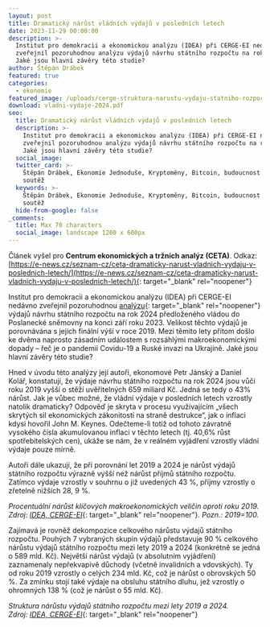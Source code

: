 ```yaml
---
layout: post
title: Dramatický nárůst vládních výdajů v posledních letech
date: 2023-11-29 00:00:00
description: >-
  Institut pro demokracii a ekonomickou analýzu (IDEA) při CERGE-EI nedávno
  zveřejnil pozoruhodnou analýzu výdajů návrhu státního rozpočtu na rok 2024.
  Jaké jsou hlavní závěry této studie?
author: Štěpán Drábek
featured: true
categories:
  - ekonomie
featured_image: /uploads/cerge-struktura-narustu-vydaju-statniho-rozpoctu-2019-2024.png
download: vladni-vydaje-2024.pdf
seo:
  title: Dramatický nárůst vládních výdajů v posledních letech
  description: >-
    Institut pro demokracii a ekonomickou analýzu (IDEA) při CERGE-EI nedávno
    zveřejnil pozoruhodnou analýzu výdajů návrhu státního rozpočtu na rok 2024.
    Jaké jsou hlavní závěry této studie?
  social_image:
  twitter_card: >-
    Štěpán Drábek, Ekonomie Jednoduše, Kryptoměny, Bitcoin, budoucnost peněz,
    soutěž
  keywords: >-
    Štěpán Drábek, Ekonomie Jednoduše, Kryptoměny, Bitcoin, budoucnost peněz,
    soutěž
  hide-from-google: false
_comments:
  title: Max 70 characters
  social_image: landscape 1200 x 600px
---
```

Článek vyšel pro&nbsp;**Centrum ekonomických a tržních analýz (CETA)**. Odkaz: [https://e-news.cz/seznam-cz/ceta-dramaticky-narust-vladnich-vydaju-v-poslednich-letech/](https://e-news.cz/seznam-cz/ceta-dramaticky-narust-vladnich-vydaju-v-poslednich-letech/){: target="_blank" rel="noopener"}



Institut pro demokracii a ekonomickou analýzu (IDEA) při CERGE-EI nedávno zveřejnil pozoruhodnou [analýzu](https://idea.cerge-ei.cz/files/IDEA_Studie_15_2023_Analyza_rozpoctu_1122B.pdf){: target="_blank" rel="noopener"} výdajů návrhu státního rozpočtu na rok 2024 předloženého vládou do Poslanecké sněmovny na konci září roku 2023. Velikost těchto výdajů je porovnávána s jejich finální výší v roce 2019. Mezi těmito lety přitom došlo ke dvěma naprosto zásadním událostem s rozsáhlými makroekonomickými dopady – řeč je o pandemii Covidu-19 a Ruské invazi na Ukrajině. Jaké jsou hlavní závěry této studie?



Hned v úvodu této analýzy její autoři, ekonomové Petr Jánský a Daniel Kolář, konstatují, že výdaje návrhu státního rozpočtu na rok 2024 jsou vůči roku 2019 vyšší o stěží uvěřitelných 659 miliard Kč. Jedná se tedy o 43% nárůst. Jak je vůbec možné, že vládní výdaje v posledních letech vzrostly natolik dramaticky? Odpověď je skryta v procesu využívajícím „všech skrytých sil ekonomických zákonitostí na straně destrukce“, jak o inflaci kdysi hovořil John M. Keynes. Odečteme-li totiž od tohoto závratně vysokého čísla akumulovanou inflaci v těchto letech (tj. 40,6% růst spotřebitelských cen), ukáže se nám, že v reálném vyjádření vzrostly vládní výdaje pouze mírně.



Autoři dále ukazují, že při porovnání let 2019 a 2024 je nárůst výdajů státního rozpočtu výrazně vyšší než nárůst příjmů státního rozpočtu. Zatímco výdaje vzrostly v souhrnu o již uvedených 43 %, příjmy vzrostly o zřetelně nižších 28, 9 %.







*Procentuální nárůst klíčových makroekonomických veličin oproti roku 2019. Zdroj:* [*IDEA, CERGE-EI*](https://idea.cerge-ei.cz/files/IDEA_Studie_15_2023_Analyza_rozpoctu_1122B.pdf){: target="_blank" rel="noopener"}*. Pozn.: 2019=100.*



Zajímavá je rovněž dekompozice celkového nárůstu výdajů státního rozpočtu. Pouhých 7 vybraných skupin výdajů představuje 90 % celkového nárůstu výdajů státního rozpočtu mezi lety 2019 a 2024 (konkrétně se jedná o 589 mld. Kč). Největší nárůst výdajů (v absolutním vyjádření) zaznamenaly nepřekvapivě důchody (včetně invalidních a vdovských). Ty od roku 2019 vzrostly o celých 234 mld. Kč, což je nárůst o obrovských 50 %. Za zmínku stojí také výdaje na obsluhu státního dluhu, jež vzrostly o ohromných 138 % (což je nárůst o 55 mld. Kč).







*Struktura nárůstu výdajů státního rozpočtu mezi lety 2019 a 2024. Zdroj:*&nbsp;[*IDEA, CERGE-EI*](https://idea.cerge-ei.cz/files/IDEA_Studie_15_2023_Analyza_rozpoctu_1122B.pdf){: target="_blank" rel="noopener"}